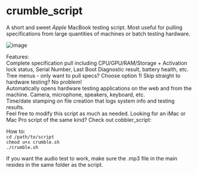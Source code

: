 # crumble_script
A short and sweet *Apple* MacBook testing script. Most useful for pulling specifications from large quantities of machines or batch testing hardware.

![image](https://user-images.githubusercontent.com/79986025/166068469-7fcca6ad-f7e6-455f-9644-0a507b06973d.png)


Features:\
Complete specification pull including CPU/GPU/RAM/Storage + Activation lock status, Serial Number, Last Boot Diagnostic result, battery health, etc.\
Tree menus - only want to pull specs? Choose option 1! Skip straight to hardware testing? No problem!\
Automatically opens hardware testing applications on the web and from the machine. Camera, microphone, speakers, keyboard, etc.\
Time/date stamping on file creation that logs system info and testing results.\
Feel free to modify this script as much as needed. Looking for an iMac or Mac Pro script of the same kind? Check out cobbler_script:

How to:\
    <code>cd /path/to/script</code>\
    <code>chmod u+x crumble.sh</code>\
    <code>./crumble.sh</code>

If you want the audio test to work, make sure the .mp3 file in the main resides in the same folder as the script. 

